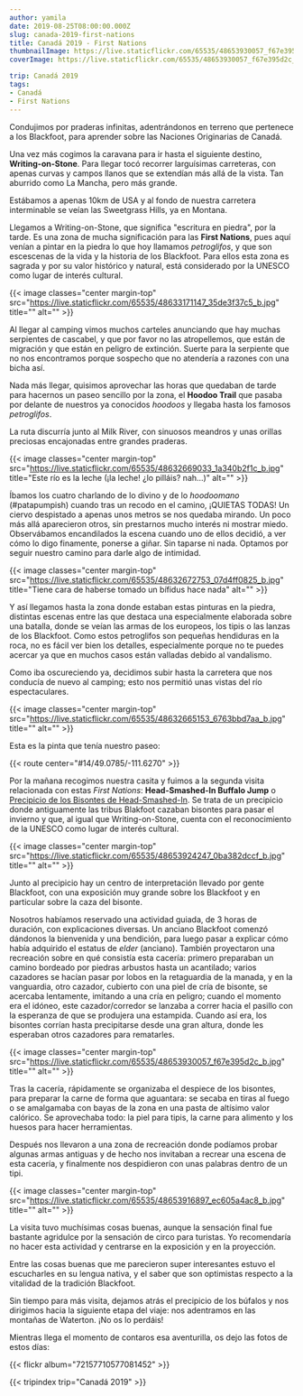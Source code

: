 ```yaml
---
author: yamila
date: 2019-08-25T08:00:00.000Z
slug: canada-2019-first-nations
title: Canadá 2019 - First Nations
thumbnailImage: https://live.staticflickr.com/65535/48653930057_f67e395d2c_z.jpg
coverImage: https://live.staticflickr.com/65535/48653930057_f67e395d2c_b.jpg

trip: Canadá 2019
tags:
- Canadá
- First Nations
---
```


Condujimos por praderas infinitas, adentrándonos en terreno que pertenece a los Blackfoot, para aprender sobre las Naciones Originarias de Canadá.

<!--more-->

Una vez más cogimos la caravana para ir hasta el siguiente destino, **Writing-on-Stone**. Para llegar tocó recorrer larguísimas carreteras, con apenas curvas y campos llanos que se extendían más allá de la vista. Tan aburrido como La Mancha, pero más grande.

Estábamos a apenas 10km de USA y al fondo de nuestra carretera interminable se veían las Sweetgrass Hills, ya en Montana.

Llegamos a Writing-on-Stone, que significa "escritura en piedra", por la tarde. Es una zona de mucha significación para las **First Nations**, pues aquí venían a pintar en la piedra lo que hoy llamamos *petroglifos*, y que son escescenas de la vida y la historia de los Blackfoot. Para ellos esta zona es sagrada y por su valor histórico y natural, está considerado por la UNESCO como lugar de interés cultural.

{{< image classes="center margin-top" src="https://live.staticflickr.com/65535/48633171147_35de3f37c5_b.jpg" title="" alt="" >}}

Al llegar al camping vimos muchos carteles anunciando que hay muchas serpientes de cascabel, y que por favor no las atropellemos, que están de migración y que están en peligro de extinción. Suerte para la serpiente que no nos encontramos porque sospecho que no atendería a razones con una bicha así.

Nada más llegar, quisimos aprovechar las horas que quedaban de tarde para hacernos un paseo sencillo por la zona, el **Hoodoo Trail** que pasaba por delante de nuestros ya conocidos *hoodoos* y llegaba hasta los famosos *petroglifos*.

La ruta discurría junto al Milk River, con sinuosos meandros y unas orillas preciosas encajonadas entre grandes praderas.

{{< image classes="center margin-top" src="https://live.staticflickr.com/65535/48632669033_1a340b2f1c_b.jpg" title="Este río es la leche (¡la leche! ¿lo pilláis? nah...)" alt="" >}}

Íbamos los cuatro charlando de lo divino y de lo *hoodoomano* (#patapumpish) cuando tras un recodo en el camino, ¡QUIETAS TODAS! Un ciervo despistado a apenas unos metros se nos quedaba mirando. Un poco más allá aparecieron otros, sin prestarnos mucho interés ni mostrar miedo. Observábamos encandilados la escena cuando uno de ellos decidió, a ver cómo lo digo finamente, ponerse a giñar. Sin taparse ni nada. Optamos por seguir nuestro camino para darle algo de intimidad.

{{< image classes="center margin-top" src="https://live.staticflickr.com/65535/48632672753_07d4ff0825_b.jpg" title="Tiene cara de haberse tomado un bífidus hace nada" alt="" >}}

Y así llegamos hasta la zona donde estaban estas pinturas en la piedra, distintas escenas entre las que destaca una especialmente elaborada sobre una batalla, donde se veían las armas de los europeos, los tipis o las lanzas de los Blackfoot. Como estos petroglifos son pequeñas hendiduras en la roca, no es fácil ver bien los detalles, especialmente porque no te puedes acercar ya que en muchos casos están valladas debido al vandalismo.

Como iba oscureciendo ya, decidimos subir hasta la carretera que nos conducía de nuevo al camping; esto nos permitió unas vistas del río espectaculares.

{{< image classes="center margin-top" src="https://live.staticflickr.com/65535/48632665153_6763bbd7aa_b.jpg" title="" alt="" >}}

Esta es la pinta que tenía nuestro paseo:

{{< route center="#14/49.0785/-111.6270" >}}

Por la mañana recogimos nuestra casita y fuimos a la segunda visita relacionada con estas *First Nations*: **Head-Smashed-In Buffalo Jump** o <a href="https://es.m.wikipedia.org/wiki/Precipicio_de_los_Bisontes_de_Head-Smashed-In" target="_blank">Precipicio de los Bisontes de Head-Smashed-In</a>. Se trata de un precipicio donde antiguamente las tribus Blakfoot cazaban bisontes para pasar el invierno y que, al igual que Writing-on-Stone, cuenta con el reconocimiento de la UNESCO como lugar de interés cultural.

{{< image classes="center margin-top" src="https://live.staticflickr.com/65535/48653924247_0ba382dccf_b.jpg" title="" alt="" >}}

Junto al precipicio hay un centro de interpretación llevado por gente Blackfoot, con una exposición muy grande sobre los Blackfoot y en particular sobre la caza del bisonte.

Nosotros habíamos reservado una actividad guiada, de 3 horas de duración, con explicaciones diversas. Un anciano Blackfoot comenzó dándonos la bienvenida y una bendición, para luego pasar a explicar cómo había adquirido el estatus de *elder* (anciano). También proyectaron una recreación sobre en qué consistía esta cacería: primero preparaban un camino bordeado por piedras arbustos hasta un acantilado; varios cazadores se hacían pasar por lobos en la retaguardia de la manada, y en la vanguardia, otro cazador, cubierto con una piel de cría de bisonte, se acercaba lentamente, imitando a una cría en peligro; cuando el momento era el idóneo, este cazador/corredor se lanzaba a correr hacia el pasillo con la esperanza de que se produjera una estampida. Cuando así era, los bisontes corrían hasta precipitarse desde una gran altura, donde les esperaban otros cazadores para rematarles.

{{< image classes="center margin-top" src="https://live.staticflickr.com/65535/48653930057_f67e395d2c_b.jpg" title="" alt="" >}}

Tras la cacería, rápidamente se organizaba el despiece de los bisontes, para preparar la carne de forma que aguantara: se secaba en tiras al fuego o se amalgamaba con bayas de la zona en una pasta de altísimo valor calórico. Se aprovechaba todo: la piel para tipis, la carne para alimento y los huesos para hacer herramientas.

Después nos llevaron a una zona de recreación donde podíamos probar algunas armas antiguas y de hecho nos invitaban a recrear una escena de esta cacería, y finalmente nos despidieron con unas palabras dentro de un tipi.

{{< image classes="center margin-top" src="https://live.staticflickr.com/65535/48653916897_ec605a4ac8_b.jpg" title="" alt="" >}}

La visita tuvo muchísimas cosas buenas, aunque la sensación final fue bastante agridulce por la sensación de circo para turistas. Yo recomendaría no hacer esta actividad y centrarse en la exposición y en la proyección.

Entre las cosas buenas que me parecieron super interesantes estuvo el escucharles en su lengua nativa, y el saber que son optimistas respecto a la vitalidad de la tradición Blackfoot.

Sin tiempo para más visita, dejamos atrás el precipicio de los búfalos y nos dirigimos hacia la siguiente etapa del viaje: nos adentramos en las montañas de Waterton. ¡No os lo perdáis!

Mientras llega el momento de contaros esa aventurilla, os dejo las fotos de estos días:

{{< flickr album="72157710577081452" >}}

{{< tripindex trip="Canadá 2019" >}}
